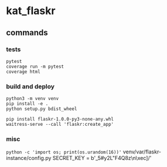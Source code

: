 # kat_flaskr

## commands

### tests
```
pytest
coverage run -m pytest
coverage html
```

### build and deploy
```
python3 -m venv venv
pip install -e .
python setup.py bdist_wheel

pip install flaskr-1.0.0-py3-none-any.whl
waitress-serve --call 'flaskr:create_app'
```

### misc
`python -c 'import os; print(os.urandom(16))'`
venv/var/flaskr-instance/config.py
SECRET_KEY = b'_5#y2L"F4Q8z\n\xec]/'